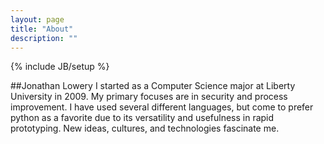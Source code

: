 ```yaml
---
layout: page
title: "About"
description: ""
---
```

{% include JB/setup %}

##Jonathan Lowery
I started as a Computer Science major at Liberty University in 2009. My primary focuses are in security and process improvement. I have used several different languages, but come to prefer python as a favorite due to its versatility and usefulness in rapid prototyping. New ideas, cultures, and technologies fascinate me.